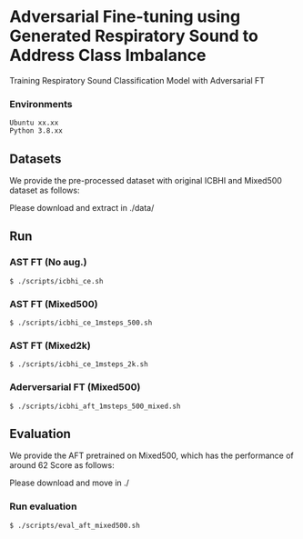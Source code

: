 # Adversarial Fine-tuning using Generated Respiratory Sound to Address Class Imbalance
Training Respiratory Sound Classification Model with Adversarial FT


### Environments
`Ubuntu xx.xx`  
`Python 3.8.xx`


## Datasets

We provide the pre-processed dataset with original ICBHI and Mixed500 dataset as follows:

Please download and extract in ./data/

## Run

### AST FT (No aug.)
```
$ ./scripts/icbhi_ce.sh
```

### AST FT (Mixed500)
```
$ ./scripts/icbhi_ce_1msteps_500.sh
```

### AST FT (Mixed2k)
```
$ ./scripts/icbhi_ce_1msteps_2k.sh
```

### Aderversarial FT (Mixed500)
```
$ ./scripts/icbhi_aft_1msteps_500_mixed.sh
```

## Evaluation

We provide the AFT pretrained on Mixed500, which has the performance of around 62 Score as follows:


Please download and move in ./

### Run evaluation
```
$ ./scripts/eval_aft_mixed500.sh
```